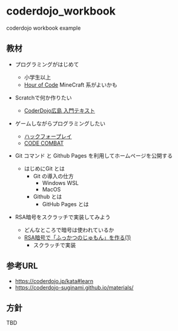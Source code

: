 # coderdojo_workbook
coderdojo workbook example 




## 教材

- プログラミングがはじめて
    - 小学生以上
    - [Hour of Code](https://hourofcode.com/jp/learn)
     MineCraft 系がよいかも

- Scratchで何か作りたい
    - [CoderDojo広島 入門テキスト](http://www.coderdojo-hiroshima.com/%E5%AD%A6%E7%BF%92%E3%83%92%E3%83%B3%E3%83%88/coderdojo%E5%BA%83%E5%B3%B6%E3%81%AE%E3%83%86%E3%82%AD%E3%82%B9%E3%83%88%E3%82%92%E5%85%AC%E9%96%8B%E3%81%97%E3%81%BE%E3%81%99%E3%80%82)


- ゲームしながらプログラミングしたい
    - [ハックフォープレイ](https://www.hackforplay.xyz/)
    - [CODE COMBAT](https://codecombat.com/)

- Git コマンド と Github Pages を利用してホームページを公開する
    - はじめにGit とは
        - Git の導入の仕方
            - Windows WSL
            - MacOS
        - Github とは
            - GitHub Pages とは

- RSA暗号をスクラッチで実装してみよう
    - どんなところで暗号は使われているか 
    - [RSA暗号で「ふっかつのじゅもん」を作る(1)](https://pashango-p.hatenadiary.org/entry/20090706/1246897957)
      - スクラッチで実装


## 参考URL

- https://coderdojo.jp/kata#learn
- https://coderdojo-suginami.github.io/materials/

## 方針

TBD
